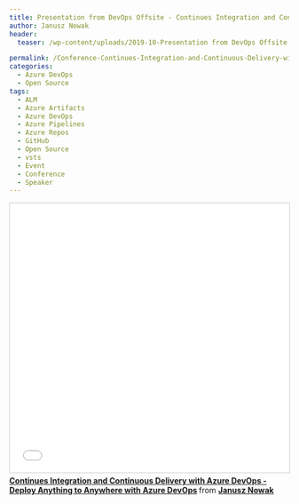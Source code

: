 ```yaml
---
title: Presentation from DevOps Offsite - Continues Integration and Continuous Delivery with Azure DevOps - Deploy Anything to Anywhere with Azure DevOps
author: Janusz Nowak
header:
  teaser: /wp-content/uploads/2019-10-Presentation from DevOps Offsite - Continues Integration and Continuous Delivery.webp

permalink: /Conference-Continues-Integration-and-Continuous-Delivery-with-Azure-DevOps-Deploy-Anything-to-Anywhere-with-Azure-DevOps/
categories:
  - Azure DevOps
  - Open Source
tags:
  - ALM
  - Azure Artifacts
  - Azure DevOps
  - Azure Pipelines
  - Azure Repos
  - GitHub
  - Open Source
  - vsts
  - Event
  - Conference
  - Speaker
---
```


<iframe src="//www.slideshare.net/slideshow/embed_code/key/6nSWzzcAhNRs5g" width="595" height="485" frameborder="0" marginwidth="0" marginheight="0" scrolling="no" style="border:1px solid #CCC; border-width:1px; margin-bottom:5px; max-width: 100%;" allowfullscreen> </iframe> <div style="margin-bottom:5px"> <strong> <a href="//www.slideshare.net/janusznowak/continues-integration-and-continuous-delivery-with-azure-devops-deploy-anything-to-anywhere-with-azure-devops" title="Continues Integration and Continuous Delivery with Azure DevOps - Deploy Anything to Anywhere with Azure DevOps" target="_blank">Continues Integration and Continuous Delivery with Azure DevOps - Deploy Anything to Anywhere with Azure DevOps</a> </strong> from <strong><a href="//www.slideshare.net/janusznowak" target="_blank">Janusz Nowak</a></strong> </div>
